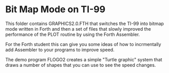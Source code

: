 # Bit Map Mode on TI-99

This folder contains GRAPHICS2.0.FTH that switches the TI-99 into bitmap mode
written in Forth and then a set of files that slowly improved the performance 
of the PLOT routine by using the Forth Assembler. 

For the Forth student this can give you some ideas of how to incrmentally
add Assembler to your programs to improve speed. 

The demo program FLOGO2 creates a simple "Turtle graphic" system that
draws a number of shapes that you can use to see the speed changes. 

